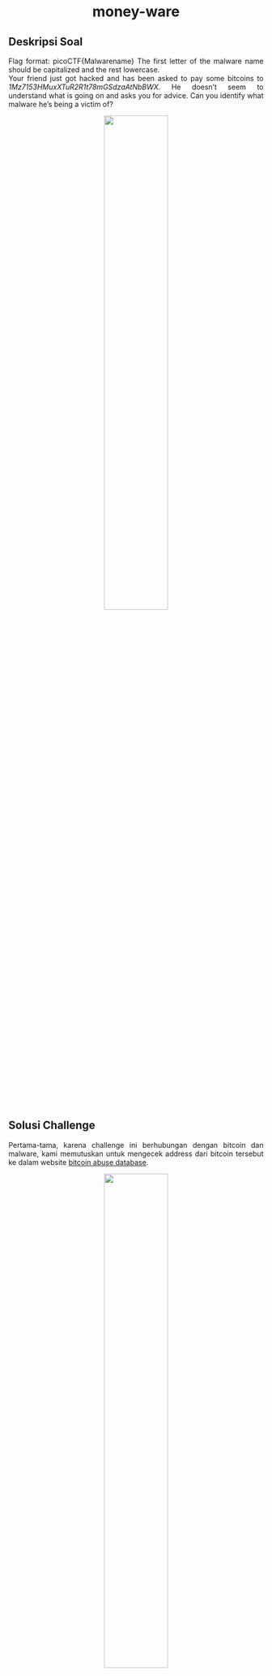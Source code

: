 <h1 align="center">money-ware</h1>

## Deskripsi Soal
<p align="justify">Flag format: picoCTF{Malwarename} The first letter of the malware name should be capitalized and the rest lowercase.<br>
Your friend just got hacked and has been asked to pay some bitcoins to <i>1Mz7153HMuxXTuR2R1t78mGSdzaAtNbBWX.</i> He doesn’t seem to understand what is going on and asks you for advice. Can you identify what malware he’s being a victim of?</p>
<p align="center">
<img src="https://github.com/jjchoNC/ctf-writeups/blob/main/PICO%20CTF%202023/General%20Skills/money-ware/Files/1.png"  width="50%" height="auto"/>
</p>

## Solusi Challenge 
<p align="justify">Pertama-tama, karena challenge ini berhubungan dengan bitcoin dan malware, kami memutuskan untuk mengecek address dari bitcoin tersebut ke dalam website <a href="https://www.bitcoinabuse.com/">bitcoin abuse database</a>.</p>
<p align="center">
<img src="https://github.com/jjchoNC/ctf-writeups/blob/main/PICO%20CTF%202023/General%20Skills/money-ware/Files/2.png"  width="50%" height="auto"/>
</p>
<p align="justify">Ternyata benar, terdapat malware yang terekam pada address bitcoin tersebut dan nama dari malware tersebut adalah <i>"petya"</i></p>
<p align="center">
<img src="https://github.com/jjchoNC/ctf-writeups/blob/main/PICO%20CTF%202023/General%20Skills/money-ware/Files/3.png"  width="50%" height="auto"/>
</p>


## Flag

```
picoCTF{petya}
```
